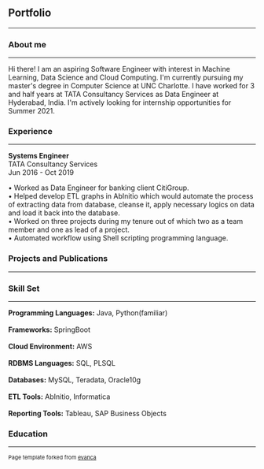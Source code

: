 ## Portfolio

---

### About me 
<hr>
Hi there! I am an aspiring Software Engineer with interest in Machine Learning, Data Science and Cloud Computing. I'm currently pursuing my master's degree in Computer Science at UNC Charlotte. I have worked for 3 and half years at TATA Consultancy Services as Data Engineer at Hyderabad, India. I'm actively looking for internship opportunities for Summer 2021.

### Experience
<hr>
<p><b>Systems Engineer</b><br>TATA Consultancy Services<br>Jun 2016 - Oct 2019</p>

   • Worked as Data Engineer for banking client CitiGroup.
   <br>
   • Helped develop ETL graphs in AbInitio which would automate the process of extracting data from database, cleanse it, apply necessary logics on data and load it back              into the database.
   <br>
   • Worked on three projects during my tenure out of which two as a team member and one as lead of a project.
   <br>
   • Automated workflow using Shell scripting programming language.
   

### Projects and Publications
<hr>

### Skill Set
<hr>
<b>Programming Languages:</b> Java, Python(familiar)
<br><br>
<b>Frameworks:</b> SpringBoot
<br><br>
<b>Cloud Environment:</b> AWS
<br><br>
<b>RDBMS Languages:</b> SQL, PLSQL
<br><br>
<b>Databases:</b> MySQL, Teradata, Oracle10g
<br><br>
<b>ETL Tools:</b> AbInitio, Informatica
<br><br>
<b>Reporting Tools:</b> Tableau, SAP Business Objects

### Education






---
<p style="font-size:11px">Page template forked from <a href="https://github.com/evanca/quick-portfolio">evanca</a></p>
<!-- Remove above link if you don't want to attibute -->
